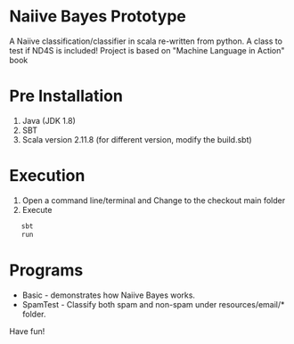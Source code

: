 # Naiive Bayes Prototype
A Naiive classification/classifier in scala re-written from python.
A class to test if ND4S is included! Project is based on "Machine Language in Action" book

Pre Installation
=======
1. Java (JDK 1.8)
2. SBT
3. Scala version 2.11.8 (for different version, modify the build.sbt)

Execution
=======
1. Open a command line/terminal and Change to the checkout main folder
2. Execute
```bash
   sbt
   run
```

Programs
=======
 - Basic  - demonstrates how Naiive Bayes works.
 - SpamTest - Classify both spam and non-spam under resources/email/* folder.

Have fun!
